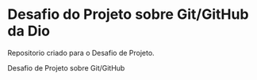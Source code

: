 # Desafio do Projeto sobre Git/GitHub da Dio 
Repositorio criado para o Desafio de Projeto.

Desafio de Projeto sobre Git/GitHub
